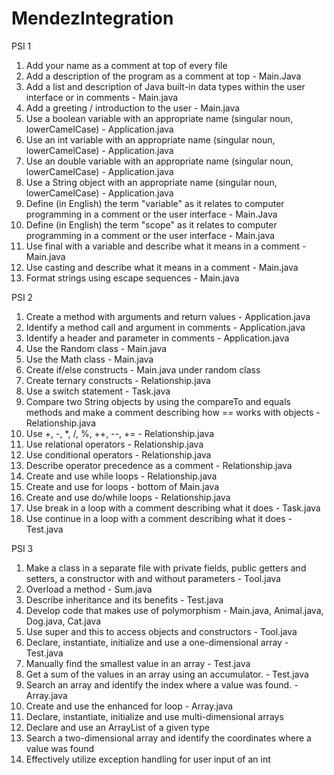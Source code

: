 # MendezIntegration
PSI 1

1. Add your name as a comment at top of every file
2. Add a description of the program as a comment at top - Main.Java
3. Add a list and description of Java built-in data types within the user interface or in comments - Main.java
4. Add a greeting / introduction to the user -  Main.java
5. Use a boolean variable with an appropriate name  (singular noun, lowerCamelCase) - Application.java
6. Use an int variable with an appropriate name (singular noun, lowerCamelCase) - Application.java
7. Use an double variable with an appropriate name (singular noun, lowerCamelCase) - Application.java 
8. Use a String object with an appropriate name (singular noun, lowerCamelCase) - Application.java
9. Define (in English) the term "variable" as it relates to computer programming in a comment or the user interface - Main.Java
10. Define (in English) the term "scope" as it relates to computer programming in a comment or the user interface - Main.java
11. Use final with a variable and describe what it means in a comment - Main.java
12. Use casting and describe what it means in a comment - Main.java
13. Format strings using escape sequences - Main.java

PSI 2
1. Create a method with arguments and return values - Application.java
2. Identify a method call and argument in comments - Application.java
3. Identify a header and parameter in comments - Application.java
4. Use the Random class - Main.java
5. Use the Math class - Main.java
6. Create if/else constructs - Main.java under random class
7. Create ternary constructs - Relationship.java
8. Use a switch statement - Task.java
9. Compare two String objects by using the compareTo and equals methods and make a comment describing how == works with objects - Relationship.java
10. Use +, -, *, /, %, ++, --, +=  - Relationship.java
11. Use relational operators - Relationship.java
12. Use conditional operators - Relationship.java
13. Describe operator precedence as a comment - Relationship.java
14. Create and use while loops - Relationship.java
15. Create and use for loops - bottom of Main.java
16. Create and use do/while loops - Relationship.java
17. Use break in a loop with a comment describing what it does - Task.java
18. Use continue in a loop with a comment describing what it does - Test.java

PSI 3
1. Make a class in a separate file with private fields, public getters and setters, a constructor with and without parameters - Tool.java
2. Overload a method - Sum.java
3. Describe inheritance and its benefits - Test.java
4. Develop code that makes use of polymorphism - Main.java, Animal.java, Dog.java, Cat.java
5. Use super and this to access objects and constructors - Tool.java
6. Declare, instantiate, initialize and use a one-dimensional array - Test.java
7. Manually find the smallest value in an array - Test.java
8. Get a sum of the values in an array using an accumulator. - Test.java
9. Search an array and identify the index where a value was found. - Array.java
10. Create and use the enhanced for loop - Array.java
11. Declare, instantiate, initialize and use multi-dimensional arrays
12. Declare and use an ArrayList of a given type
13. Search a two-dimensional array and identify the coordinates where a value was found
14. Effectively utilize exception handling for user input of an int
